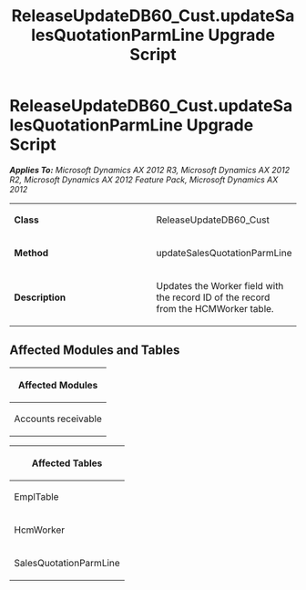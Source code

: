 ﻿---
title: ReleaseUpdateDB60_Cust.updateSalesQuotationParmLine Upgrade Script
TOCTitle: ReleaseUpdateDB60_Cust.updateSalesQuotationParmLine Upgrade Script
ms:assetid: a1c0cdad-df9b-f050-df2d-67f163d76ba7
ms:mtpsurl: https://msdn.microsoft.com/en-us/library/JJ736737(v=AX.60)
ms:contentKeyID: 49710169
ms.date: 05/18/2015
mtps_version: v=AX.60
---

# ReleaseUpdateDB60\_Cust.updateSalesQuotationParmLine Upgrade Script 


_**Applies To:** Microsoft Dynamics AX 2012 R3, Microsoft Dynamics AX 2012 R2, Microsoft Dynamics AX 2012 Feature Pack, Microsoft Dynamics AX 2012_

<table>
<colgroup>
<col style="width: 50%" />
<col style="width: 50%" />
</colgroup>
<tbody>
<tr class="odd">
<td><p><strong>Class</strong></p></td>
<td><p>ReleaseUpdateDB60_Cust</p></td>
</tr>
<tr class="even">
<td><p><strong>Method</strong></p></td>
<td><p>updateSalesQuotationParmLine</p></td>
</tr>
<tr class="odd">
<td><p><strong>Description</strong></p></td>
<td><p>Updates the Worker field with the record ID of the record from the HCMWorker table.</p></td>
</tr>
</tbody>
</table>


## Affected Modules and Tables

<table>
<colgroup>
<col style="width: 100%" />
</colgroup>
<thead>
<tr class="header">
<th><p>Affected Modules</p></th>
</tr>
</thead>
<tbody>
<tr class="odd">
<td><p>Accounts receivable</p></td>
</tr>
</tbody>
</table>


<table>
<colgroup>
<col style="width: 100%" />
</colgroup>
<thead>
<tr class="header">
<th><p>Affected Tables</p></th>
</tr>
</thead>
<tbody>
<tr class="odd">
<td><p>EmplTable</p></td>
</tr>
<tr class="even">
<td><p>HcmWorker</p></td>
</tr>
<tr class="odd">
<td><p>SalesQuotationParmLine</p></td>
</tr>
</tbody>
</table>

  


